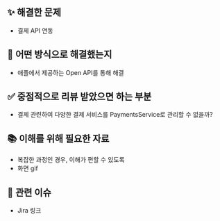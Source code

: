 ## ✨ 해결한 문제 
- 결제 API 연동

## 🤔 어떤 방식으로 해결했는지 
- 애플에서 제공하는 Open API를 통해 해결

## ✅ 중점적으로 리뷰 받았으면 하는 부분 
- 결제 관련하여 다양한 결제 서비스를 PaymentsService로 관리할 수 없을까?

## 📚 이해를 위해 필요한 자료
- 복잡한 과정인 경우, 이해가 편할 수 있도록
- 화면 gif

## 🔗 관련 이슈
- Jira 링크
